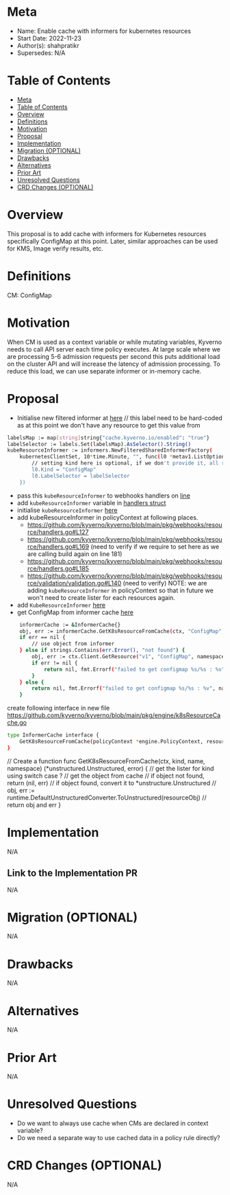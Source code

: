 # Meta
[meta]: #meta
- Name: Enable cache with informers for kubernetes resources
- Start Date: 2022-11-23
- Author(s): shahpratikr
- Supersedes: N/A

# Table of Contents
[table-of-contents]: #table-of-contents
- [Meta](#meta)
- [Table of Contents](#table-of-contents)
- [Overview](#overview)
- [Definitions](#definitions)
- [Motivation](#motivation)
- [Proposal](#proposal)
- [Implementation](#implementation)
- [Migration (OPTIONAL)](#migration-optional)
- [Drawbacks](#drawbacks)
- [Alternatives](#alternatives)
- [Prior Art](#prior-art)
- [Unresolved Questions](#unresolved-questions)
- [CRD Changes (OPTIONAL)](#crd-changes-optional)

# Overview
[overview]: #overview

This proposal is to add cache with informers for Kubernetes resources specifically ConfigMap at this point. Later, similar approaches can be used for KMS, Image verify results, etc.

# Definitions
[definitions]: #definitions
CM: ConfigMap

# Motivation
[motivation]: #motivation

When CM is used as a context variable or while mutating variables, Kyverno needs to call API server each time policy executes. At large scale where we are processing 5-6 admission requests per second this puts additional load on the cluster API and will increase the latency of admission processing. To reduce this load, we can use separate informer or in-memory cache.

# Proposal

- Initialise new filtered informer at [here](https://github.com/kyverno/kyverno/blob/main/cmd/kyverno/main.go#L456)
// this label need to be hard-coded as at this point we don't have any resource to get this value from
```bash
labelsMap := map[string]string{"cache.kyverno.io/enabled": "true"}
labelSelector := labels.Set(labelsMap).AsSelector().String()
kubeResourceInformer := informers.NewFilteredSharedInformerFactory(
    kubernetesClientSet, 10*time.Minute, "", func(l0 *metav1.ListOptions) {
        // setting kind here is optional, if we don't provide it, all resources which have labels will be cached
        l0.Kind = "ConfigMap"
        l0.LabelSelector = labelSelector
    })
```
- pass this `kubeResourceInformer` to webhooks handlers on [line](https://github.com/kyverno/kyverno/blob/main/cmd/kyverno/main.go#L617)
- add `kubeResourceInformer` variable in [handlers struct](https://github.com/kyverno/kyverno/blob/main/pkg/webhooks/resource/handlers.go#L53)
- initialise `kubeResourceInformer` [here](https://github.com/kyverno/kyverno/blob/main/pkg/webhooks/resource/handlers.go#L88)
- add kubeResourceInformer in policyContext at following places.
    - https://github.com/kyverno/kyverno/blob/main/pkg/webhooks/resource/handlers.go#L127
    - https://github.com/kyverno/kyverno/blob/main/pkg/webhooks/resource/handlers.go#L169 (need to verify if we require to set here as we are calling build again on line 181)
    - https://github.com/kyverno/kyverno/blob/main/pkg/webhooks/resource/handlers.go#L185
    - https://github.com/kyverno/kyverno/blob/main/pkg/webhooks/resource/validation/validation.go#L140 (need to verify)
    NOTE: we are adding `kubeResourceInformer` in policyContext so that in future we won't need to create lister for each resources again.
- add `KubeResourceInformer` [here](https://github.com/kyverno/kyverno/blob/main/pkg/engine/policyContext.go#L44)
- get ConfigMap from informer cache [here](https://github.com/kyverno/kyverno/blob/main/pkg/engine/jsonContext.go#L353)
```bash
    informerCache := &InformerCache{}
    obj, err := informerCache.GetK8sResourceFromCache(ctx, "ConfigMap", name.(string), namespace.(string))
    if err == nil {
        // use object from informer
    } else if strings.Contains(err.Error(), "not found") {
        obj, err := ctx.Client.GetResource("v1", "ConfigMap", namespace.(string), name.(string))
        if err != nil {
            return nil, fmt.Errorf("failed to get configmap %s/%s : %v", namespace, name, err)
        }
    } else {
        return nil, fmt.Errorf("failed to get configmap %s/%s : %v", namespace, name, err)
    }
```
create following interface in new file https://github.com/kyverno/kyverno/blob/main/pkg/engine/k8sResourceCache.go
```bash
type InformerCache interface {
    GetK8sResourceFromCache(policyContext *engine.PolicyContext, resourceKind, resourceName, resourceNamespace string) (*unstructured.Unstructured, error)
}
```

// Create a function
func GetK8sResourceFromCache(ctx, kind, name, namespace) (*unstructured.Unstructured, error) {
    // get the lister for kind using switch case ?
    // get the object from cache
    // if object not found, return (nil, err)
    // if object found, convert it to *unstructure.Unstructured
    // obj, err := runtime.DefaultUnstructuredConverter.ToUnstructured(resourceObj)
    // return obj and err
}

# Implementation

N/A

## Link to the Implementation PR

N/A

# Migration (OPTIONAL)

N/A

# Drawbacks

N/A

# Alternatives

N/A

# Prior Art

N/A

# Unresolved Questions

- Do we want to always use cache when CMs are declared in context variable?
- Do we need a separate way to use cached data in a policy rule directly?

# CRD Changes (OPTIONAL)

N/A
